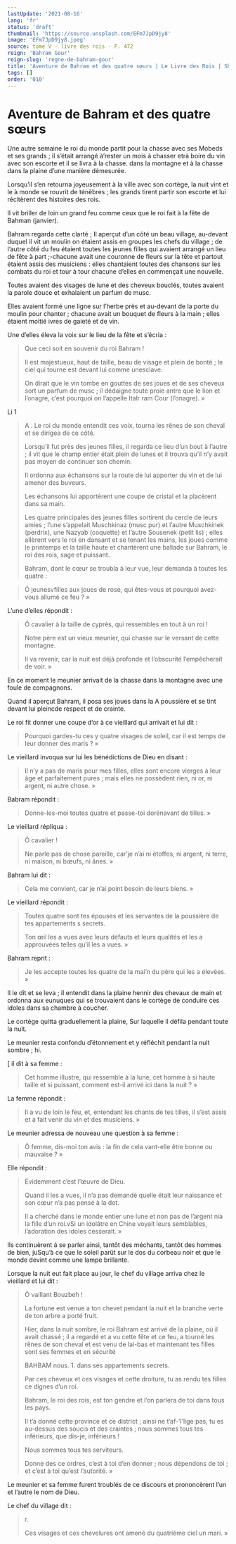 ```yaml
---
lastUpdate: '2021-08-16'
lang: 'fr'
status: 'draft'
thumbnail: 'https://source.unsplash.com/EFm7JpD9jy8'
image: 'EFm7JpD9jy8.jpeg'
source: tome V - livre des rois - P. 472
reign: 'Bahram Gour'
reign-slug: 'regne-de-bahram-gour'
title: 'Aventure de Bahram et des quatre sœurs | Le Livre des Rois | Shâhnâmeh'
tags: []
order: '010'
---
```


<!-- LTeX: language=fr -->

# Aventure de Bahram et des quatre sœurs

Une autre semaine le roi du monde partit pour la chasse avec ses Mobeds et ses grands ; il s’était arrangé à’rester un mois à chasser etrà boire du vin avec son escorte et il se livra à la chasse. dans la montagne et à la chasse dans la plaine d’une manière démesurée.

Lorsqu’il s’en retourna joyeusement à la ville avec son cortège, la nuit vint et le à monde se rouvrit de ténèbres ; les grands tirent partir son escorte et lui récitèrent des histoires des rois.

Il vit briller de loin un grand feu comme ceux que le roi fait à la fête de Bahman (janvier).

Bahram regarda cette clarté ; Il aperçut d’un côté un beau village, au-devant duquel il vit un moulin on étaient assis en groupes les chefs du village ; de l’autre côté du feu étaient toutes les jeunes filles qui avaient arrangé un lieu de fête à part ;-chacune avait une couronne de fleurs sur la tête et partout étaient assis des musiciens : elles chantaient toutes des chansons sur les combats du roi et tour à tour chacune d’elles en commençait une nouvelle.

Toutes avaient des visages de lune et des cheveux bouclés, toutes avaient la parole douce et exhalaient un parfum de musc.

Elles avaient formé une ligne sur l’herbe près et au-devant de la porte du moulin pour chanter ; chacune avait un bouquet de fleurs à la main ; elles étaient moitié ivres de gaieté et de vin.

Une d’elles éleva la voix sur le lieu de la fête et s’écria :

> Que ceci soit en souvenir du roi Bahram !
>
> Il est majestueux, haut de taille, beau de visage et plein de bonté ; le ciel qui tourne est devant lui comme unesclave.
>
> On dirait que le vin tombe en gouttes de ses joues et de ses cheveux sort un parfum de musc ; il dédaigne toute proie antre que le lion et l’onagre, c’est pourquoi on l’appelle Italr ram Cour (l’onagre). »

Li 1
>
> A .
Le roi du monde entendit ces voix, tourna les rênes de son cheval et se dirigea de ce côté.
>
> Lorsqu’il fut près des jeunes filles, il regarda ce lieu d’un bout à l’autre ; il vit que le champ entier était plein de lunes et il trouva qu’il n’y avait pas moyen de continuer son chemin.
>
> Il ordonna aux échansons sur la route de lui apporter du vin et de lui amener des buveurs.
>
> Les échansons lui apportèrent une coupe de cristal et la placèrent dans sa main.
>
> Les quatre principales des jeunes filles sortirent du cercle de leurs amies ; l’une s’appelait Muschkinaz (musc pur) et l’autre Muschkinek (perdrix), une Nazyab (coquette) et l’autre Sousenek (petit lis) ; elles allèrent vers le roi en dansant et se tenant les mains, les joues comme le printemps et la taille haute et chantèrent une ballade sur Bahram, le roi des rois, sage et puissant.
>
> Bahram, dont le cœur se troubla à leur vue, leur demanda à toutes les quatre :

> Ô jeunesvfilles aux joues de rose, qui êtes-vous et pourquoi avez-vous allumé ce feu ? »

L’une d’elles répondit :

> Ô cavalier à la taille de cyprès, qui ressembles en tout à un roi !
>
> Notre père est un vieux meunier, qui chasse sur le versant de cette montagne.
>
> Il va revenir, car la nuit est déjà profonde et l’obscurité l’empêcherait de voir. »

En ce moment le meunier arrivait de la chasse dans la montagne avec une foule de compagnons.

Quand il aperçut Bahram, il posa ses joues dans la A poussière et se tint devant lui pleincde respect et de crainte.

Le roi fit donner une coupe d’or à ce vieillard qui arrivait et lui dit :

> Pourquoi gardes-tu ces y quatre visages de soleil, car il est temps de leur donner des maris ? »

Le vieillard invoqua sur lui les bénédictions de Dieu en disant :

> Il n’y a pas de maris pour mes filles, elles sont encore vierges à leur âge et parfaitement pures ; mais elles ne possèdent rien, ni or, ni argent, ni autre chose. »

Babram répondit :

> Donne-les-moi toutes quatre et passe-toi dorénavant de tilles. »

Le vieillard répliqua :

> Ô cavalier !
>
> Ne parle pas de chose pareille, car’je n’ai ni étoffes, ni argent, ni terre, ni maison, ni bœufs, ni ânes. »

Bahram lui dit :

> Cela me convient, car je n’ai point besoin de leurs biens. »

Le vieillard répondit :

> Toutes quatre sont tes épouses et les servantes de la poussière de tes appartements s secrets.
>
> Ton œil les a vues avec leurs défauts et leurs qualités et les a approuvées telles qu’il les a vues. »

Bahram reprit :

> Je les accepte toutes les quatre de la mai’n du père qui les a élevées. »

Il le dit et se leva ; il entendit dans la plaine hennir des chevaux de main et ordonna aux eunuques qui se trouvaient dans le cortège de conduire ces idoles dans sa chambre à coucher.

Le cortège quitta graduellement la plaine, Sur laquelle il défila pendant toute la nuit.

Le meunier resta confondu d’étonnement et y réfléchit pendant la nuit sombre ; hi.

[
il dit à sa femme :

> Cet homme illustre, qui ressemble à la lune, cet homme à si haute taille et si puissant, comment est-il arrivé ici dans la nuit ? »

La femme répondit :

> Il a vu de loin le feu, et, entendant les chants de tes tilles, il s’est assis et a fait venir du vin et des musiciens. »

Le meunier adressa de nouveau une question à sa femme :

> Ô femme, dis-moi ton avis : la fin de cela vant-elle être bonne ou mauvaise ? »

Elle répondit :

> Évidemment c’est l’œuvre de Dieu.
>
> Quand il les a vues, il n’a pas demandé quelle était leur naissance et son cœur n’a pas pensé à la dot.
>
> Il a cherché dans le monde entier une lune et non pas de l’argent nia la fille d’un roi.vSi un idolâtre en Chine voyait leurs semblables, l’adoration des idoles cesserait. »

Ils continuèrent à se parler ainsi, tantôt des méchants, tantôt des hommes de bien, juSqu’à ce que le soleil parût sur le dos du corbeau noir et que le monde devint comme une lampe brillante.

Lorsque la nuit eut fait place au jour, le chef du village arriva chez le vieillard et lui dit :

> Ô vaillant Bouzbeh !
>
> La fortune est venue a ton chevet pendant la nuit et la branche verte de ton arbre a porté fruit.
>
> Hier, dans la nuit sombre, le roi Bahram est arrivé de la plaine, où il avait chassé ; il a regardé et a vu cette fête et ce feu, a tourné les rênes de son cheval et est venu de lai-bas et maintenant tes filles sont ses femmes et en sécurité
>
> BAHBAM nous. 1. dans ses appartements secrets.
>
> Par ces cheveux et ces visages et cette droiture, tu as rendu tes filles ce dignes d’un roi.
>
> Bahram, le roi des rois, est ton gendre et l’on parlera de toi dans tous les pays.
>
> Il t’a donné cette province et ce district ; ainsi ne t’af-’I’lige pas, tu es au-dessus des soucis et des craintes ; nous sommes tous tes inférieurs, que dis-je, inférieurs !
>
> Nous sommes tous tes serviteurs.
>
> Donne des ce ordres, c’est à toi d’en donner ; nous dépendons de toi ; et c’est à toi qu’est l’autorité. »

Le meunier et sa femme furent troublés de ce discours et prononcèrent l’un et l’autre le nom de Dieu.

Le chef du village dit :

> r.
>
> Ces visages et ces chevelures ont amené du quatrième ciel un mari. »
